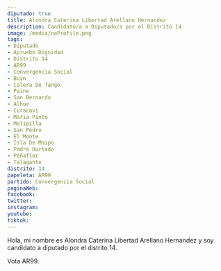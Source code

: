 ```yaml
---
diputado: true
title: Alondra Caterina Libertad Arellano Hernandez
description: Candidato/a a Diputado/a por el Distrito 14
image: /media/noProfile.png
tags:
- Diputado
- Apruebo Dignidad
- Distrito 14
- AR99
- Convergencia Social
- Buin
- Calera De Tango
- Paine
- San Bernardo
- Alhue
- Curacavi
- Maria Pinto
- Melipilla
- San Pedro
- El Monte
- Isla De Maipo
- Padre Hurtado
- Peñaflor
- Talagante
distrito: 14
papeleta: AR99
partido: Convergencia Social
paginaWeb:
facebook:
twitter:
instagram:
youtube:
tiktok:
---
```

Hola, mi nombre es Alondra Caterina Libertad Arellano Hernandez y soy candidato a diputado por el distrito 14.

Vota AR99.